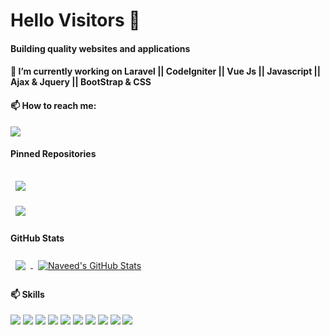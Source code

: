 

<!--
**naveed504/naveed504** is a ✨ _special_ ✨ repository because its `README.md` (this file) appears on your GitHub profile.

Here are some ideas to get you started:


- 🌱 I’m currently learning ...
- 👯 I’m looking to collaborate on ...
- 🤔 I’m looking for help with ...
- 💬 Ask me about ...
- 📫 How to reach me: ...
- 😄 Pronouns: ...
- ⚡ Fun fact: ...
-->
# Hello Visitors :ribbon:
#### Building quality websites and applications
#### 🔭 I’m currently working on Laravel || CodeIgniter || Vue Js || Javascript || Ajax & Jquery || BootStrap & CSS
#### 📫 How to reach me:

![](https://komarev.com/ghpvc/?username=naveed504&color=green&style=flat-square&label=PROFILE+VIEWS)

#### Pinned Repositories 

<a href="https://github.com/naveed504/generate-dynamic-laravel-excel-columns">
  <img align="center" style="margin:1rem 0.5rem" src="https://github-readme-stats.vercel.app/api/pin/?username=naveed504&repo=generate-dynamic-laravel-excel-columns&title_color=ffffff&text_color=c9cacc&icon_color=4AB197&bg_color=1A2B34" />
</a>

<br>

<a href="https://github.com/naveed504/laravel-multiauth">
  <img align="center" style="margin:0.5rem" src="https://github-readme-stats.vercel.app/api/pin/?username=naveed504&repo=laravel-multiauth&title_color=ffffff&text_color=c9cacc&icon_color=4AB197&bg_color=1A2B34" />
</a>




#### GitHub Stats 

<a href="https://github.com/naveed504">
  <img align="center" style="margin:0.5rem" src="https://github-readme-stats.vercel.app/api/top-langs/?username=naveed504&hide=html,css&title_color=ffffff&text_color=c9cacc&icon_color=4AB197&bg_color=1A2B34" />
</a>

<a href="https://github.com/naveed504">
  <img align="center" style="margin:0.5rem" src="https://github-readme-stats.vercel.app/api?username=naveed504&show_icons=true&line_height=27&count_private=true&title_color=ffffff&text_color=c9cacc&icon_color=4AB097&bg_color=1A2B34" alt="Naveed's GitHub Stats" />
</a>

####  📫 Skills
<!-- <hr> -->
![](https://img.shields.io/badge/Code-PHP-informational?style=flat&logo=PHP&logoColor=white&color=4AB197)
![](https://img.shields.io/badge/Code-Laravel-informational?style=flat&logo=Laravel&logoColor=white&color=4AB197)
![](https://img.shields.io/badge/Code-CodeIgniter-informational?style=flat&logo=CodeIgniter&logoColor=white&color=4AB197)
![](https://img.shields.io/badge/Code-Javascript-informational?style=flat&logo=Javascript&logoColor=white&color=4AB197)
![](https://img.shields.io/badge/Code-Ajax-informational?style=flat&logo=Ajax&logoColor=white&color=4AB197)
![](https://img.shields.io/badge/Code-Jquery-informational?style=flat&logo=Jquery&logoColor=white&color=4AB197)
![](https://img.shields.io/badge/Code-BootStrap-informational?style=flat&logo=Bootstrap&logoColor=white&color=4AB197)
![](https://img.shields.io/badge/Code-CSS-informational?style=flat&logo=CSS&logoColor=white&color=4AB197)
![](https://img.shields.io/badge/Code-MySQL-informational?style=flat&logo=MySql&logoColor=white&color=4AB197)
![](https://img.shields.io/badge/Code-MongoDB-informational?style=flat&logo=MongoDB&logoColor=white&color=4AB197)











